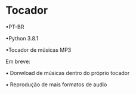 # Tocador
•PT-BR

•Python 3.8.1

•Tocador de músicas MP3

Em breve:

• Donwload de músicas dentro do próprio tocador
 
• Reprodução de mais formatos de audio
